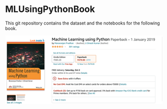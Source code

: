 # MLUsingPythonBook

This git repository contains the dataset and the notebooks for the following book.

![ML Using Python](./media/bookimage.png)


